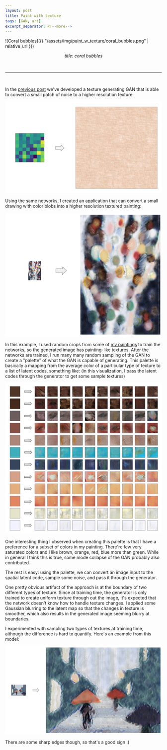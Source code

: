 ```yaml
---
layout: post
title: Paint with texture
tags: [GAN, art]
excerpt_separator: <!--more-->
---
```


![Coral bubbles]({{ "/assets/img/paint_w_texture/coral_bubbles.png" | relative_url }})

<p align="center"><i>title: coral bubbles</i></p>

<br/>

_____________

<br/>

In the [previous post](/2021/03/07/first-gan.html) we've developed a texture generating GAN that is able to convert a small patch of noise to a higher resolution texture:

<p align="center"><img src="/assets/img/paint_w_texture/noise_to_tx.png"/></p>

Using the same networks, I created an application that can convert a small drawing with color blobs into a higher resolution textured painting:

<p align="center"><img src="/assets/img/paint_w_texture/blobs_to_painting.png"/></p>

In this example, I used random crops from some of [my paintings](https://goo.gl/photos/RWheWukHeJtctmxM7) to train the networks, so the generated image has painting-like textures. After the networks are trained, I run many many random sampling of the GAN to create a "palette" of what the GAN is capable of generating. This palette is basically a mapping from the average color of a particular type of texture to a list of latent codes, something like: (in this visualization, I pass the latent codes through the generator to get some sample textures)

<p align="center"><img src="/assets/img/paint_w_texture/palette.png"/></p>

One interesting thing I observed when creating this palette is that I have a preference for a subset of colors in my painting. There're few very saturated colors and I like brown, orange, red, blue more than green. While in general I think this is true, some mode collapse of the GAN probably also contributed.

The rest is easy: using the palette, we can convert an image input to the spatial latent code, sample some noise, and pass it through the generator.

One pretty obvious artifact of the approach is at the boundary of two different types of texture. Since at training time, the generator is only trained to create uniform texture through out the image, it's expected that the network doesn't know how to handle texture changes. I applied some Gaussian blurring to the latent map so that the changes in texture is smoother, which also results in the generated image seeming blurry at boundaries.

I experimented with sampling two types of textures at training time, although the difference is hard to quantify. Here's an example from this model:

<p align="center"><img src="/assets/img/paint_w_texture/rainrainrain.png"/></p>

There are some sharp edges though, so that's a good sign :)
